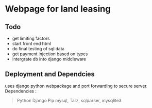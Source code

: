 # Webpage for land leasing 
## Todo 
- get limiting factors 
- start front end html
- do final testing of sql data
- get payment injection based on types
- intergrate db into django middleware 
## Deployment and Dependcies 
uses django python webpackage and port forwarding to secure server. 
Dependencies : 
> Python
> Django
> Pip
> mysql, Tarz, sqlparser, mysqlite3
